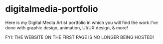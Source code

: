 # digitalmedia-portfolio
Here is my Digital Media Artist portfolio in which you will find the work I've done with graphic design, animation, UI/UX design, &amp; more!

FYI: THE WEBSITE ON THE FIRST PAGE IS NO LONGER BEING HOSTED!
